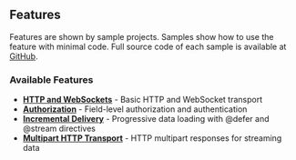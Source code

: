 ## Features

Features are shown by sample projects. Samples show how to use the feature with minimal code.
Full source code of each sample is available at [GitHub](https://github.com/pekkah/tanka-graphql).

### Available Features

- **[HTTP and WebSockets](xref://05-features/01-http.md)** - Basic HTTP and WebSocket transport
- **[Authorization](xref://05-features/02-authorization.md)** - Field-level authorization and authentication
- **[Incremental Delivery](xref://05-features/03-incremental-delivery.md)** - Progressive data loading with @defer and @stream directives
- **[Multipart HTTP Transport](xref://05-features/04-multipart-http.md)** - HTTP multipart responses for streaming data